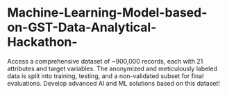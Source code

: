 # Machine-Learning-Model-based-on-GST-Data-Analytical-Hackathon-
Access a comprehensive dataset of ~900,000 records, each with 21 attributes and target variables. The anonymized and meticulously labeled data is split into training, testing, and a non-validated subset for final evaluations. Develop advanced AI and ML solutions based on this dataset!
